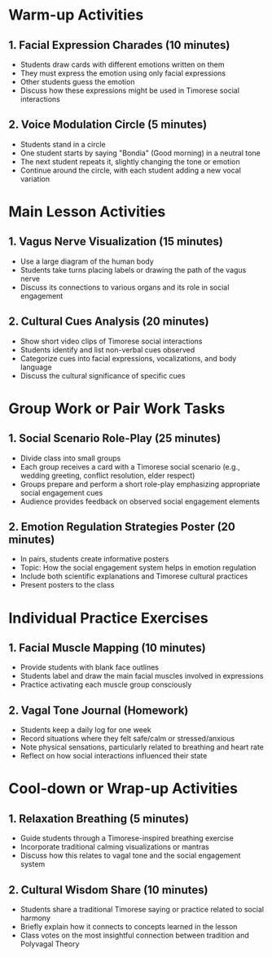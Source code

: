 # Warm-up Activities

## 1. Facial Expression Charades (10 minutes)
- Students draw cards with different emotions written on them
- They must express the emotion using only facial expressions
- Other students guess the emotion
- Discuss how these expressions might be used in Timorese social interactions

## 2. Voice Modulation Circle (5 minutes)
- Students stand in a circle
- One student starts by saying "Bondia" (Good morning) in a neutral tone
- The next student repeats it, slightly changing the tone or emotion
- Continue around the circle, with each student adding a new vocal variation

# Main Lesson Activities

## 1. Vagus Nerve Visualization (15 minutes)
- Use a large diagram of the human body
- Students take turns placing labels or drawing the path of the vagus nerve
- Discuss its connections to various organs and its role in social engagement

## 2. Cultural Cues Analysis (20 minutes)
- Show short video clips of Timorese social interactions
- Students identify and list non-verbal cues observed
- Categorize cues into facial expressions, vocalizations, and body language
- Discuss the cultural significance of specific cues

# Group Work or Pair Work Tasks

## 1. Social Scenario Role-Play (25 minutes)
- Divide class into small groups
- Each group receives a card with a Timorese social scenario (e.g., wedding greeting, conflict resolution, elder respect)
- Groups prepare and perform a short role-play emphasizing appropriate social engagement cues
- Audience provides feedback on observed social engagement elements

## 2. Emotion Regulation Strategies Poster (20 minutes)
- In pairs, students create informative posters
- Topic: How the social engagement system helps in emotion regulation
- Include both scientific explanations and Timorese cultural practices
- Present posters to the class

# Individual Practice Exercises

## 1. Facial Muscle Mapping (10 minutes)
- Provide students with blank face outlines
- Students label and draw the main facial muscles involved in expressions
- Practice activating each muscle group consciously

## 2. Vagal Tone Journal (Homework)
- Students keep a daily log for one week
- Record situations where they felt safe/calm or stressed/anxious
- Note physical sensations, particularly related to breathing and heart rate
- Reflect on how social interactions influenced their state

# Cool-down or Wrap-up Activities

## 1. Relaxation Breathing (5 minutes)
- Guide students through a Timorese-inspired breathing exercise
- Incorporate traditional calming visualizations or mantras
- Discuss how this relates to vagal tone and the social engagement system

## 2. Cultural Wisdom Share (10 minutes)
- Students share a traditional Timorese saying or practice related to social harmony
- Briefly explain how it connects to concepts learned in the lesson
- Class votes on the most insightful connection between tradition and Polyvagal Theory